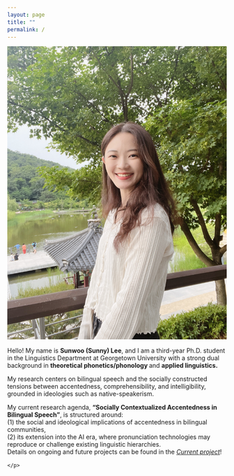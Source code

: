 ```yaml
---
layout: page
title: ""
permalink: /
---
```


<div class="hero">
  <div class="hero__img">
    <img src="IMG_6974.jpeg" alt="Profile">
  </div>
  <div class="hero__text">
    <p>
   Hello! My name is <strong>Sunwoo (Sunny) Lee</strong>, and I am a third-year Ph.D. student in the Linguistics Department at Georgetown University with a strong dual background in <strong>theoretical phonetics/phonology </strong> and <strong> applied linguistics.</strong> 
      <p>
    My research centers on bilingual speech and the socially constructed tensions between accentedness, comprehensibility, and intelligibility, grounded in ideologies such as native-speakerism. 
      </p>

My current research agenda, 
<strong>“Socially Contextualized Accentedness in Bilingual Speech”</strong>, is structured around: <br>
(1) the social and ideological implications of accentedness in bilingual communities, <br>
(2) its extension into the AI era, where pronunciation technologies may reproduce or challenge existing linguistic hierarchies. <br>
Details on ongoing and future projects can be found in the 
<a href="/current-project/"><em>Current project</em></a>!




    </p>
    
  </div>
</div>
